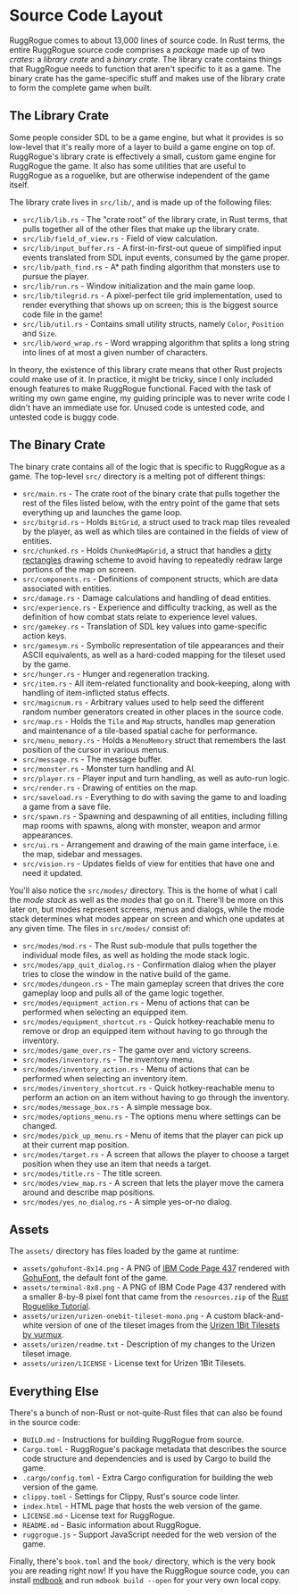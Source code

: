# Source Code Layout

RuggRogue comes to about 13,000 lines of source code.
In Rust terms, the entire RuggRogue source code comprises a *package* made up of two *crates*: a *library crate* and a *binary crate*.
The library crate contains things that RuggRogue needs to function that aren't specific to it as a game.
The binary crate has the game-specific stuff and makes use of the library crate to form the complete game when built.

## The Library Crate

Some people consider SDL to be a game engine, but what it provides is so low-level that it's really more of a layer to build a game engine on top of.
RuggRogue's library crate is effectively a small, custom game engine for RuggRogue the game.
It also has some utilities that are useful to RuggRogue as a roguelike, but are otherwise independent of the game itself.

The library crate lives in `src/lib/`, and is made up of the following files:

 - `src/lib/lib.rs` - The "crate root" of the library crate, in Rust terms, that pulls together all of the other files that make up the library crate.
 - `src/lib/field_of_view.rs` - Field of view calculation.
 - `src/lib/input_buffer.rs` - A first-in-first-out queue of simplified input events translated from SDL input events, consumed by the game proper.
 - `src/lib/path_find.rs` - A\* path finding algorithm that monsters use to pursue the player.
 - `src/lib/run.rs` - Window initialization and the main game loop.
 - `src/lib/tilegrid.rs` - A pixel-perfect tile grid implementation, used to render everything that shows up on screen; this is the biggest source code file in the game!
 - `src/lib/util.rs` - Contains small utility structs, namely `Color`, `Position` and `Size`.
 - `src/lib/word_wrap.rs` - Word wrapping algorithm that splits a long string into lines of at most a given number of characters.

In theory, the existence of this library crate means that other Rust projects could make use of it.
In practice, it might be tricky, since I only included enough features to make RuggRogue functional.
Faced with the task of writing my own game engine, my guiding principle was to never write code I didn't have an immediate use for.
Unused code is untested code, and untested code is buggy code.

## The Binary Crate

The binary crate contains all of the logic that is specific to RuggRogue as a game.
The top-level `src/` directory is a melting pot of different things:

 - `src/main.rs` - The crate root of the binary crate that pulls together the rest of the files listed below, with the entry point of the game that sets everything up and launches the game loop.
 - `src/bitgrid.rs` - Holds `BitGrid`, a struct used to track map tiles revealed by the player, as well as which tiles are contained in the fields of view of entities.
 - `src/chunked.rs` - Holds `ChunkedMapGrid`, a struct that handles a [dirty rectangles](https://wiki.c2.com/?DirtyRectangles) drawing scheme to avoid having to repeatedly redraw large portions of the map on screen.
 - `src/components.rs` - Definitions of component structs, which are data associated with entities.
 - `src/damage.rs` - Damage calculations and handling of dead entities.
 - `src/experience.rs` - Experience and difficulty tracking, as well as the definition of how combat stats relate to experience level values.
 - `src/gamekey.rs` - Translation of SDL key values into game-specific action keys.
 - `src/gamesym.rs` - Symbolic representation of tile appearances and their ASCII equivalents, as well as a hard-coded mapping for the tileset used by the game.
 - `src/hunger.rs` - Hunger and regeneration tracking.
 - `src/item.rs` - All item-related functionality and book-keeping, along with handling of item-inflicted status effects.
 - `src/magicnum.rs` - Arbitrary values used to help seed the different random number generators created in other places in the source code.
 - `src/map.rs` - Holds the `Tile` and `Map` structs, handles map generation and maintenance of a tile-based spatial cache for performance.
 - `src/menu_memory.rs` - Holds a `MenuMemory` struct that remembers the last position of the cursor in various menus.
 - `src/message.rs` - The message buffer.
 - `src/monster.rs` - Monster turn handling and AI.
 - `src/player.rs` - Player input and turn handling, as well as auto-run logic.
 - `src/render.rs` - Drawing of entities on the map.
 - `src/saveload.rs` - Everything to do with saving the game to and loading a game from a save file.
 - `src/spawn.rs` - Spawning and despawning of all entities, including filling map rooms with spawns, along with monster, weapon and armor appearances.
 - `src/ui.rs` - Arrangement and drawing of the main game interface, i.e. the map, sidebar and messages.
 - `src/vision.rs` - Updates fields of view for entities that have one and need it updated.

You'll also notice the `src/modes/` directory.
This is the home of what I call the *mode stack* as well as the *modes* that go on it.
There'll be more on this later on, but modes represent screens, menus and dialogs, while the mode stack determines what modes appear on screen and which one updates at any given time.
The files in `src/modes/` consist of:

 - `src/modes/mod.rs` - The Rust sub-module that pulls together the individual mode files, as well as holding the mode stack logic.
 - `src/modes/app_quit_dialog.rs` - Confirmation dialog when the player tries to close the window in the native build of the game.
 - `src/modes/dungeon.rs` - The main gameplay screen that drives the core gameplay loop and pulls all of the game logic together.
 - `src/modes/equipment_action.rs` - Menu of actions that can be performed when selecting an equipped item.
 - `src/modes/equipment_shortcut.rs` - Quick hotkey-reachable menu to remove or drop an equipped item without having to go through the inventory.
 - `src/modes/game_over.rs` - The game over and victory screens.
 - `src/modes/inventory.rs` - The inventory menu.
 - `src/modes/inventory_action.rs` - Menu of actions that can be performed when selecting an inventory item.
 - `src/modes/inventory_shortcut.rs` - Quick hotkey-reachable menu to perform an action on an item without having to go through the inventory.
 - `src/modes/message_box.rs` - A simple message box.
 - `src/modes/options_menu.rs` - The options menu where settings can be changed.
 - `src/modes/pick_up_menu.rs` - Menu of items that the player can pick up at their current map position.
 - `src/modes/target.rs` - A screen that allows the player to choose a target position when they use an item that needs a target.
 - `src/modes/title.rs` - The title screen.
 - `src/modes/view_map.rs` - A screen that lets the player move the camera around and describe map positions.
 - `src/modes/yes_no_dialog.rs` - A simple yes-or-no dialog.

## Assets

The `assets/` directory has files loaded by the game at runtime:

 - `assets/gohufont-8x14.png` - A PNG of [IBM Code Page 437](https://en.wikipedia.org/wiki/Code_page_437) rendered with [GohuFont](https://font.gohu.org/), the default font of the game.
 - `assets/terminal-8x8.png` - A PNG of IBM Code Page 437 rendered with a smaller 8-by-8 pixel font that came from the `resources.zip` of the [Rust Roguelike Tutorial](https://bfnightly.bracketproductions.com/chapter_1.html#hello-rust---rltk-style).
 - `assets/urizen/urizen-onebit-tileset-mono.png` - A custom black-and-white version of one of the tileset images from the [Urizen 1Bit Tilesets by vurmux](https://vurmux.itch.io/urizen-onebit-tilesets).
 - `assets/urizen/readme.txt` - Description of my changes to the Urizen tileset image.
 - `assets/urizen/LICENSE` - License text for Urizen 1Bit Tilesets.

## Everything Else

There's a bunch of non-Rust or not-quite-Rust files that can also be found in the source code:

 - `BUILD.md` - Instructions for building RuggRogue from source.
 - `Cargo.toml` - RuggRogue's package metadata that describes the source code structure and dependencies and is used by Cargo to build the game.
 - `.cargo/config.toml` - Extra Cargo configuration for building the web version of the game.
 - `clippy.toml` - Settings for Clippy, Rust's source code linter.
 - `index.html` - HTML page that hosts the web version of the game.
 - `LICENSE.md` - License text for RuggRogue.
 - `README.md` - Basic information about RuggRogue.
 - `ruggrogue.js` - Support JavaScript needed for the web version of the game.

Finally, there's `book.toml` and the `book/` directory, which is the very book you are reading right now!
If you have the RuggRogue source code, you can install [mdbook](https://crates.io/crates/mdbook) and run `mdbook build --open` for your very own local copy.
